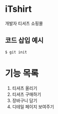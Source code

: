 # iTshirt

개발자 티셔츠 쇼핑몰

## 코드 삽입 예시

```sh
$ git init
```

# 기능 목록

1. 티셔츠 올리기
2. 티셔츠 구매하기
3. 장바구니 담기
4. 디테일 페이지 보여주기
